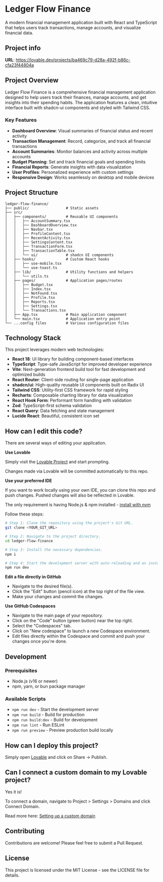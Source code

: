 # Ledger Flow Finance

A modern financial management application built with React and TypeScript that helps users track transactions, manage accounts, and visualize financial data.

## Project info

**URL**: https://lovable.dev/projects/ba469c79-d28a-492f-b86c-cfa23f44804a

## Project Overview

Ledger Flow Finance is a comprehensive financial management application designed to help users track their finances, manage accounts, and get insights into their spending habits. The application features a clean, intuitive interface built with shadcn-ui components and styled with Tailwind CSS.

### Key Features

- **Dashboard Overview**: Visual summaries of financial status and recent activity
- **Transaction Management**: Record, categorize, and track all financial transactions
- **Account Summaries**: Monitor balances and activity across multiple accounts
- **Budget Planning**: Set and track financial goals and spending limits
- **Financial Reports**: Generate insights with data visualization
- **User Profiles**: Personalized experience with custom settings
- **Responsive Design**: Works seamlessly on desktop and mobile devices

## Project Structure

```
ledger-flow-finance/
├── public/                 # Static assets
├── src/
│   ├── components/         # Reusable UI components
│   │   ├── AccountSummary.tsx
│   │   ├── DashboardOverview.tsx
│   │   ├── Navbar.tsx
│   │   ├── ProfileContent.tsx
│   │   ├── RecentActivity.tsx
│   │   ├── SettingsContent.tsx
│   │   ├── TransactionForm.tsx
│   │   ├── TransactionTable.tsx
│   │   └── ui/             # shadcn UI components
│   ├── hooks/              # Custom React hooks
│   │   ├── use-mobile.tsx
│   │   └── use-toast.ts
│   ├── lib/                # Utility functions and helpers
│   │   └── utils.ts
│   ├── pages/              # Application pages/routes
│   │   ├── Budget.tsx
│   │   ├── Index.tsx
│   │   ├── NotFound.tsx
│   │   ├── Profile.tsx
│   │   ├── Reports.tsx
│   │   ├── Settings.tsx
│   │   └── Transactions.tsx
│   ├── App.tsx             # Main application component
│   └── main.tsx            # Application entry point
└── ...config files         # Various configuration files
```

## Technology Stack

This project leverages modern web technologies:

- **React 18**: UI library for building component-based interfaces
- **TypeScript**: Type-safe JavaScript for improved developer experience
- **Vite**: Next-generation frontend build tool for fast development and optimized builds
- **React Router**: Client-side routing for single-page application
- **shadcn/ui**: High-quality reusable UI components built on Radix UI
- **Tailwind CSS**: Utility-first CSS framework for rapid styling
- **Recharts**: Composable charting library for data visualization
- **React Hook Form**: Performant form handling with validation
- **Zod**: TypeScript-first schema validation
- **React Query**: Data fetching and state management
- **Lucide React**: Beautiful, consistent icon set

## How can I edit this code?

There are several ways of editing your application.

**Use Lovable**

Simply visit the [Lovable Project](https://lovable.dev/projects/ba469c79-d28a-492f-b86c-cfa23f44804a) and start prompting.

Changes made via Lovable will be committed automatically to this repo.

**Use your preferred IDE**

If you want to work locally using your own IDE, you can clone this repo and push changes. Pushed changes will also be reflected in Lovable.

The only requirement is having Node.js & npm installed - [install with nvm](https://github.com/nvm-sh/nvm#installing-and-updating)

Follow these steps:

```sh
# Step 1: Clone the repository using the project's Git URL.
git clone <YOUR_GIT_URL>

# Step 2: Navigate to the project directory.
cd ledger-flow-finance

# Step 3: Install the necessary dependencies.
npm i

# Step 4: Start the development server with auto-reloading and an instant preview.
npm run dev
```

**Edit a file directly in GitHub**

- Navigate to the desired file(s).
- Click the "Edit" button (pencil icon) at the top right of the file view.
- Make your changes and commit the changes.

**Use GitHub Codespaces**

- Navigate to the main page of your repository.
- Click on the "Code" button (green button) near the top right.
- Select the "Codespaces" tab.
- Click on "New codespace" to launch a new Codespace environment.
- Edit files directly within the Codespace and commit and push your changes once you're done.

## Development

### Prerequisites

- Node.js (v16 or newer)
- npm, yarn, or bun package manager

### Available Scripts

- `npm run dev` - Start the development server
- `npm run build` - Build for production
- `npm run build:dev` - Build for development
- `npm run lint` - Run ESLint
- `npm run preview` - Preview production build locally

## How can I deploy this project?

Simply open [Lovable](https://lovable.dev/projects/ba469c79-d28a-492f-b86c-cfa23f44804a) and click on Share -> Publish.

## Can I connect a custom domain to my Lovable project?

Yes it is!

To connect a domain, navigate to Project > Settings > Domains and click Connect Domain.

Read more here: [Setting up a custom domain](https://docs.lovable.dev/tips-tricks/custom-domain#step-by-step-guide)

## Contributing

Contributions are welcome! Please feel free to submit a Pull Request.

## License

This project is licensed under the MIT License - see the LICENSE file for details.
